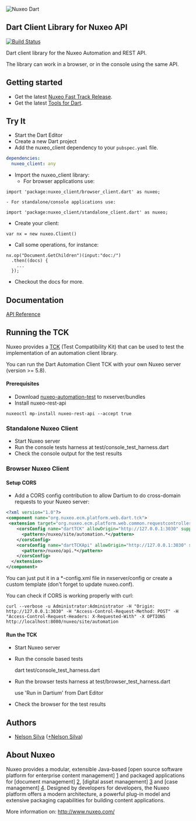 ![Nuxeo Dart](https://raw.github.com/nelsonsilva/nuxeo-dart-client/master/resource/nuxeo_dart.png)

## Dart Client Library for Nuxeo API

[![Build Status](https://drone.io/github.com/nelsonsilva/nuxeo-dart-client/status.png)](https://drone.io/github.com/nelsonsilva/nuxeo-dart-client/latest)

Dart client library for the Nuxeo Automation and REST API.

The library can work in a browser, or in the console using the same API.

## Getting started

* Get the latest [Nuxeo Fast Track Release](http://www.nuxeo.com/en/downloads).
* Get the latest [Tools for Dart](http://www.dartlang.org/tools/).

## Try It

* Start the Dart Editor
* Create a new Dart project
* Add the nuxeo_client dependency to your `pubspec.yaml` file.
```yaml
dependencies:
  nuxeo_client: any
```
* Import the nuxeo_client library:
    - For browser applications use:
```
import 'package:nuxeo_client/browser_client.dart' as nuxeo;
```
    - For standalone/console applications use:
```
import 'package:nuxeo_client/standalone_client.dart' as nuxeo;
```

* Create your client:
```
var nx = new nuxeo.Client()
```

* Call some operations, for instance:
```
nx.op("Document.GetChildren")(input:"doc:/")
  .then((docs) {
    ...
  });
```

* Checkout the docs for more.

## Documentation

[API Reference](http://nelsonsilva.github.io/nuxeo-dart-client/nuxeo_client.html)

## Running the TCK

Nuxeo provides a [TCK](http://doc.nuxeo.com/display/NXDOC/Automation+API+and+client+library) (Test Compatibility Kit) that can be used to test the implementation of an automation client library.

You can run the Dart Automation Client TCK with your own Nuxeo server (version >= 5.8).

#### Prerequisites

* Download [nuxeo-automation-test](https://maven-us.nuxeo.org/nexus/content/groups/public/org/nuxeo/ecm/automation/nuxeo-automation-test/5.8/nuxeo-automation-test-5.8.jar) to nxserver/bundles
* Install nuxeo-rest-api
```
nuxeoctl mp-install nuxeo-rest-api --accept true
```

### Standalone Nuxeo Client

* Start Nuxeo server
* Run the console tests harness at test/console_test_harness.dart
* Check the console output for the test results

### Browser Nuxeo Client

#### Setup CORS

* Add a CORS config contribution to allow Dartium to do cross-domain requests to your Nuxeo server:

```xml
<?xml version="1.0"?>
<component name="org.nuxeo.ecm.platform.web.dart.tck">
 <extension target="org.nuxeo.ecm.platform.web.common.requestcontroller.service.RequestControllerService" point="corsConfig">
    <corsConfig name="dartTCK" allowOrigin="http://127.0.0.1:3030" supportedMethods="GET,POST,HEAD,OPTIONS,PUT,DELETE">
      <pattern>/nuxeo/site/automation.*</pattern>
    </corsConfig>
    <corsConfig name="dartTCKApi" allowOrigin="http://127.0.0.1:3030" supportedMethods="GET,POST,HEAD,OPTIONS,PUT,DELETE">
      <pattern>/nuxeo/api.*</pattern>
    </corsConfig>
  </extension>
</component>
```

You can just put it in a *-config.xml file in nxserver/config or create a custom template (don't forget to update nuxeo.conf).

You can check if CORS is working properly with curl:
```
curl --verbose -u Administrator:Administrator -H "Origin: http://127.0.0.1:3030" -H "Access-Control-Request-Method: POST" -H "Access-Control-Request-Headers: X-Requested-With" -X OPTIONS http://localhost:8080/nuxeo/site/automation
```

#### Run the TCK

* Start Nuxeo server
* Run the console based tests

     dart test/console_test_harness.dart    

* Run the browser tests harness at test/browser_test_harness.dart

     use 'Run in Dartium' from Dart Editor
     
* Check the browser for the test results

## Authors
 * [Nelson Silva](https://github.com/nelsonsilva) ([+Nelson Silva](https://plus.google.com/114313790760784276282/))
 
## About Nuxeo

Nuxeo provides a modular, extensible Java-based [open source software platform for enterprise content management] [1] and packaged applications for [document management] [2], [digital asset management] [3] and [case management] [4]. Designed by developers for developers, the Nuxeo platform offers a modern architecture, a powerful plug-in model and extensive packaging capabilities for building content applications.

[1]: http://www.nuxeo.com/en/products/ep
[2]: http://www.nuxeo.com/en/products/document-management
[3]: http://www.nuxeo.com/en/products/dam
[4]: http://www.nuxeo.com/en/products/case-management

More information on: <http://www.nuxeo.com/>
